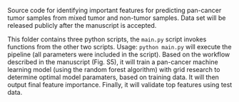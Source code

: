Source code for identifying important features for predicting pan-cancer tumor samples from mixed tumor and non-tumor samples. Data set will be released publicly after the manuscript is accepted.

This folder contains three python scripts, the `main.py` script invokes functions from the other two scripts. Usage: `python main.py` will execute the pipeline (all parameters were included in the script). Based on the workflow described in the manuscript (Fig. S5), it will train a pan-cancer machine learning model (using the random forest algorithm) with grid research to determine optimal model paramaters, based on training data. It will then output final feature importance. Finally, it will validate top features using test data.
